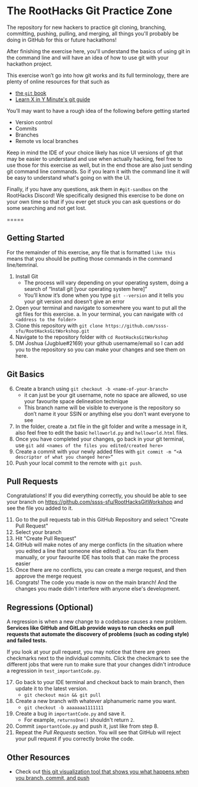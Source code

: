# The RootHacks Git Practice Zone

The repository for new hackers to practice git cloning, branching, committing, pushing, pulling, and merging, all things you'll probably be doing in GitHub for this or future hackathons!  

After finishing the exercise here, you'll understand the basics of using git in the command line and will have an idea of how to use git with your hackathon project.

This exercise won’t go into how git works and its full terminology, there are plenty of online resources for that such as 
- [the `git` book](https://git-scm.com/book/en/v2)
- [Learn X in Y Minute's git guide](https://learnxinyminutes.com/docs/git/)

You’ll may want to have a rough idea of the following before getting started
-   Version control
-   Commits    
-   Branches
-   Remote vs local branches

Keep in mind the IDE of your choice likely has nice UI versions of git that may be easier to understand and use when actually hacking, feel free to use those for this exercise as well, but in the end those are also just sending git command line commands. So if you learn it with the command line it will be easy to understand what's going on with the UI.

Finally, if you have any questions, ask them in `#git-sandbox` on the RootHacks Discord! We specifically designed this exercise to be done on your own time so that if you ever get stuck you can ask questions or do some searching and not get lost.

=====

## Getting Started

For the remainder of this exercise, any file that is formatted `like this` means that you should be putting those commands in the command line/temrinal. 
1.  Install Git 
	- The process will vary depending on your operating system, doing a search of “Install git [your operating system here]”   
	- You’ll know it’s done when you type `git --version` and it tells you your git version and doesn’t give an error
2.  Open your terminal and navigate to somewhere you want to put all the git files for this exercise. 
	a. In your terminal, you can navigate with `cd <address to the folder>`
3.  Clone this repository with `git clone https://github.com/ssss-sfu/RootHacksGitWorkshop.git`
4.  Navigate to the repository folder with `cd RootHacksGitWorkshop`
5.  DM Joshua (Jugblue#2169) your github username/email so I can add you to the repository so you can make your changes and see them on here.
    
## Git Basics
6.  Create a branch using `git checkout -b <name-of-your-branch>`
	- it can just be your git username, note no space are allowed, so use your favourite space delineation technique
	- This branch name will be visible to everyone is the repository so don’t name it your SSIN or anything else you don't want everyone to see
7.  In the folder, create a .txt file in the git folder and write a message in it, also feel free to edit the basic `helloworld.py` and `helloworld.html` files.
8.  Once you have completed your changes, go back in your git terminal, use `git add <names of the files you edited/created here>`
9.  Create a commit with your newly added files with `git commit -m “<A descriptor of what you changed here>”`
10.  Push your local commit to the remote with `git push`.

## Pull Requests
Congratulations! If you did everything correctly, you should be able to see your branch on https://github.com/ssss-sfu/RootHacksGitWorkshop and see the file you added to it. 

11. Go to the pull requests tab in this GitHub Repository and select "Create Pull Request"
12. Select your branch
13. Hit "Create Pull Request"
14. GitHub will make notes of any merge conflicts (in the situation where you edited a line that someone else edited)
  a. You can fix them manually, or your favourite IDE has tools that can make the process easier
15. Once there are no conflicts, you can create a merge request, and then approve the merge request
16. Congrats! The code you made is now on the main branch! And the changes you made didn't interfere with anyone else's development.

## Regressions (Optional)

A regression is when a new change to a codebase causes a new problem. **Services like GitHub and GitLab provide ways to run checks on pull requests that automate the discovery of problems (such as coding style) and failed tests.**

If you look at your pull request, you may notice that there are green checkmarks next to the individual commits. Click the checkmark to see the different jobs that were run to make sure that your changes didn't introduce a regression in `test_importantCode.py`.

17. Go back to your IDE terminal and checkout back to main branch, then update it to the latest version.
	- `git checkout main && git pull`
18. Create a new branch with whatever alphanumeric name you want.
	- `git checkout -b aaaaaaa1111111`
19. Create a bug in `importantCode.py` and save it.
	- For example, `returnsOne()` shouldn't return `2`.
20. Commit `importantCode.py` and push it, just like from step 8.
21. Repeat the *Pull Requests* section. You will see that GitHub will reject your pull request if you correctly broke the code.


## Other Resources
- Check out [this git visualization tool that shows you what happens when you branch, commit, and push](https://git-school.github.io/visualizing-git/#free-remote)

